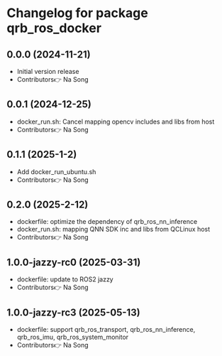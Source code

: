 # Changelog for package qrb_ros_docker

## 0.0.0 (2024-11-21)

- Initial version release
- Contributors👉 Na Song

## 0.0.1 (2024-12-25)

- docker_run.sh: Cancel mapping opencv includes and libs from host
- Contributors👉 Na Song

## 0.1.1 (2025-1-2)

- Add docker_run_ubuntu.sh
- Contributors👉 Na Song

## 0.2.0 (2025-2-12)

- dockerfile: optimize the dependency of qrb_ros_nn_inference
- docker_run.sh: mapping QNN SDK inc and libs from QCLinux host
- Contributors👉 Na Song

## 1.0.0-jazzy-rc0 (2025-03-31)

- dockerfile: update to ROS2 jazzy
- Contributors👉 Na Song

## 1.0.0-jazzy-rc3 (2025-05-13)

- dockerfile: support qrb_ros_transport, qrb_ros_nn_inference, qrb_ros_imu, qrb_ros_system_monitor
- Contributors👉 Na Song